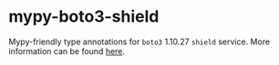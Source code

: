# mypy-boto3-shield

Mypy-friendly type annotations for `boto3` 1.10.27 `shield` service.
More information can be found [here](https://github.com/vemel/mypy_boto3).
